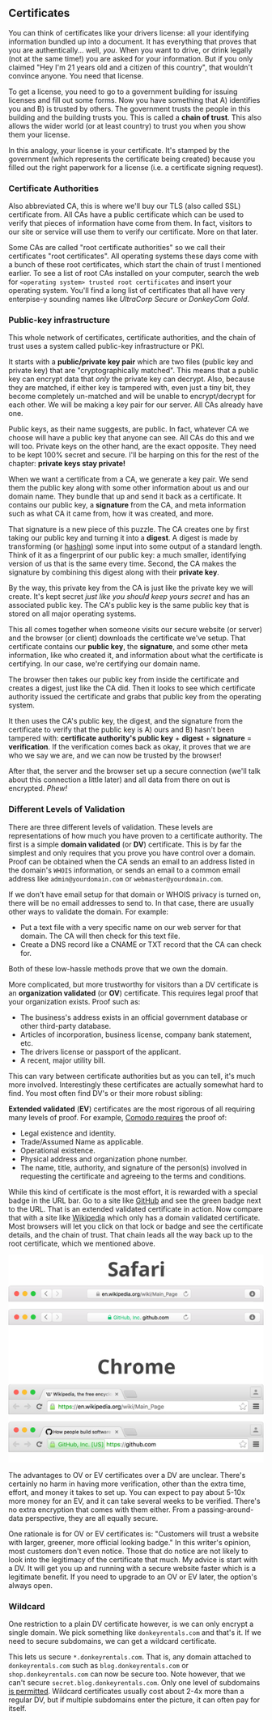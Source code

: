 ## Certificates

You can think of certificates like your drivers license: all your identifying information bundled up into a document. It has everything that proves that you are authentically... well, _you_. When you want to drive, or drink legally (not at the same time!) you are asked for your information. But if you only claimed "Hey I'm 21 years old and a citizen of this country", that wouldn't convince anyone. You need that license.

To get a license, you need to go to a government building for issuing licenses and fill out some forms. Now you have something that A) identifies you and B) is trusted by others. The government trusts the people in this building and the building trusts you. This is called a **chain of trust**. This also allows the wider world (or at least country) to trust you when you show them your license.

In this analogy, your license is your certificate. It's stamped by the government (which represents the certificate being created) because you filled out the right paperwork for a license (i.e. a certificate signing request).

### Certificate Authorities

Also abbreviated CA, this is where we'll buy our TLS (also called SSL) certificate from. All CAs have a public certificate which can be used to verify that pieces of information have come from them. In fact, visitors to our site or service will use them to verify our certificate. More on that later.

Some CAs are called "root certificate authorities" so we call their certificates "root certificates". All operating systems these days come with a bunch of these root certificates, which start the chain of trust I mentioned earlier. To see a list of root CAs installed on your computer, search the web for `<operating system> trusted root certificates` and insert your operating system. You'll find a long list of certificates that all have very enterpise-y sounding names like _UltraCorp Secure_ or _DonkeyCom Gold_.

### Public-key infrastructure

This whole network of certificates, certificate authorities, and the chain of trust uses a system called public-key infrastructure or PKI.

It starts with a **public/private key pair** which are two files (public key and private key) that are "cryptographically matched". This means that a public key can encrypt data that _only_ the private key can decrypt. Also, because they are matched, if either key is tampered with, even just a tiny bit, they become completely un-matched and will be unable to encrypt/decrypt for each other. We will be making a key pair for our server. All CAs already have one.

Public keys, as their name suggests, are public. In fact, whatever CA we choose will have a public key that anyone can see. All CAs do this and we will too. Private keys on the other hand, are the exact opposite. They need to be kept 100% secret and secure. I'll be harping on this for the rest of the chapter: **private keys stay private!**

When we want a certificate from a CA, we generate a key pair. We send them the public key along with some other information about us and our domain name. They bundle that up and send it back as a certificate. It contains our public key, a **signature** from the CA, and meta information such as what CA it came from, how it was created, and more.

That signature is a new piece of this puzzle. The CA creates one by first taking our public key and turning it into a **digest**. A digest is made by transforming (or [hashing](https://en.wikipedia.org/wiki/Cryptographic_hash_function)) some input into some output of a standard length. Think of it as a fingerprint of our public key: a much smaller, identifying version of us that is the same every time. Second, the CA makes the signature by combining this digest along with their **private key**.

By the way, this private key from the CA is just like the private key we will create. It's kept secret _just like you should keep yours secret_ and has an associated public key. The CA's public key is the same public key that is stored on all major operating systems.

This all comes together when someone visits our secure website (or server) and the browser (or client) downloads the certificate we've setup. That certificate contains our **public key**, the **signature**, and some other meta information, like who created it, and information about what the certificate is certifying. In our case, we're certifying our domain name.

The browser then takes our public key from inside the certificate and creates a digest, just like the CA did. Then it looks to see which certificate authority issued the certificate and grabs that public key from the operating system.

It then uses the CA's public key, the digest, and the signature from the certificate to verify that the public key is A) ours and B) hasn't been tampered with: **certificate authority's public key** + **digest** + **signature** = **verification**. If the verification comes back as okay, it proves that we are who we say we are, and we can now be trusted by the browser!

After that, the server and the browser set up a secure connection (we'll talk about this connection a little later) and all data from there on out is encrypted. _Phew!_

### Different Levels of Validation

There are three different levels of validation. These levels are representations of how much you have proven to a certificate authority. The first is a simple **domain validated** (or **DV**) certificate. This is by far the simplest and only requires that you prove you have control over a domain. Proof can be obtained when the CA sends an email to an address listed in the domain's `WHOIS` information, or sends an email to a common email address like `admin@yourdomain.com` or `webmaster@yourdomain.com`.

If we don't have email setup for that domain or WHOIS privacy is turned on, there will be no email addresses to send to. In that case, there are usually other ways to validate the domain. For example:

* Put a text file with a very specific name on our web server for that domain. The CA will then check for this text file.
* Create a DNS record like a CNAME or TXT record that the CA can check for.

Both of these low-hassle methods prove that we own the domain.

More complicated, but more trustworthy for visitors than a DV certificate is an **organization validated** (or **OV**) certificate. This requires legal proof that your organization exists. Proof such as:

* The business's address exists in an official government database or other third-party database.
* Articles of incorporation, business license, company bank statement, etc.
* The drivers license or passport of the applicant.
* A recent, major utility bill.

This can vary between certificate authorities but as you can tell, it's much more involved. Interestingly these certificates are actually somewhat hard to find. You most often find DV's or their more robust sibling:

**Extended validated** (**EV**) certificates are the most rigorous of all requiring many levels of proof. For example, [Comodo requires](https://support.comodo.com/index.php?/Default/Knowledgebase/Article/View/253/0/what-is-required-for-validation) the proof of:

* Legal existence and identity.
* Trade/Assumed Name as applicable.
* Operational existence.
* Physical address and organization phone number.
* The name, title, authority, and signature of the person(s) involved in requesting the certificate and agreeing to the terms and conditions.

While this kind of certificate is the most effort, it is rewarded with a special badge in the URL bar. Go to a site like [GitHub](https://github.com) and see the green badge next to the URL. That is an extended validated certificate in action. Now compare that with a site like [Wikipedia](https://en.wikipedia.org) which only has a domain validated certificate. Most browsers will let you click on that lock or badge and see the certificate details, and the chain of trust. That chain leads all the way back up to the root certificate, which we mentioned above.

![TLS certificate badges in the Safari and Chrome browsers](../../images/certificate-badges.png)

The advantages to OV or EV certificates over a DV are unclear. There's certainly no harm in having more verification, other than the extra time, effort, and money it takes to set up. You can expect to pay about 5-10x more money for an EV, and it can take several weeks to be verified. There's no extra encryption that comes with them either. From a passing-around-data perspective, they are all equally secure.

One rationale is for OV or EV certificates is: "Customers will trust a website with larger, greener, more official looking badge." In this writer's opinion, most customers don't even notice. Those that do notice are not likely to look into the legitimacy of the certificate that much. My advice is start with a DV. It will get you up and running with a secure website faster which is a legitimate benefit. If you need to upgrade to an OV or EV later, the option's always open.

### Wildcard

One restriction to a plain DV certificate however, is we can only encrypt a single domain. We pick something like `donkeyrentals.com` and that's it. If we need to secure subdomains, we can get a wildcard certificate.

This lets us secure `*.donkeyrentals.com`. That is, any domain attached to `donkeyrentals.com` such as `blog.donkeyrentals.com` or `shop.donkeyrentals.com` can now be secure too. Note however, that we can't secure `secret.blog.donkeyrentals.com`. Only one level of subdomains [is permitted](http://stackoverflow.com/questions/2115611/wildcard-ssl-on-sub-subdomain/9743652#9743652). Wildcard certificates usually cost about 2-4x more than a regular DV, but if multiple subdomains enter the picture, it can often pay for itself.
